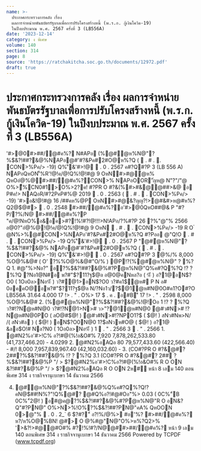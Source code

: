 ```yaml
---
name: >-
  ประกาศกระทรวงการคลัง เรื่อง
  ผลการจำหน่ายพันธบัตรรัฐบาลเพื่อการปรับโครงสร้างหนี้ (พ.ร.ก. กู้เงินโควิด-19)
  ในปีงบประมาณ พ.ศ. 2567 ครั้งที่ 3 (LB556A)
date: '2023-12-14'
category: ง พิเศษ
volume: 140
section: 314
page: 8
source: 'https://ratchakitcha.soc.go.th/documents/12972.pdf'
draft: true
---
```


# ประกาศกระทรวงการคลัง เรื่อง ผลการจำหน่ายพันธบัตรรัฐบาลเพื่อการปรับโครงสร้างหนี้ (พ.ร.ก. กู้เงินโควิด-19) ในปีงบประมาณ พ.ศ. 2567 ครั้งที่ 3 (LB556A)

'#>@0#>##/@#ค%? N#APอ (%@#ํ@ห%N@"?%$&?!##?&@%NAPอ@#'#?&Pค#2#O@ห%?Q (  . # .  . CON>%Pค/> -19) Q%'ี&'#>!@  . 0 . 2567 ค#?Q#?P 3 (LB 556 A) NAPอQหON'็%R'!@!ค/@!Q%!@!#@ 9 OหN#>#@ํ@ห% QหOอํ@%@#>##/@#ค%?CON>% NAPอOOR'ัญห@ N"?"/"@ O%>ื้%CN0#1>O%>2?ค! #?PR O #?&(%#>#&@@##>&@ อ P#ค!> NAQอR/#?2PคP#%@ 2019  . 0 . 2563 (  . # .  . CON>%Pค/> -19) '#>อ&!@!#@ 16 /##คห%@P OหN#>#@&?ญญ?!>@#&#>ห@#ห%?Q2@$@#>  . 0 . 2548 #>##/@#ค%?อ'#>@0QหO##@& P "#?P/?%/N@ #>##/@#ค%?P "ค/@!NหO%อ&อค>#?!%!#?!@!!!>N!APอ/?%#?P 26 ?%"@"% 2566 อ@0?"อํ@%@!@!ค/@!Q%!@!#@ 9 OหN  . # .  . CON>%Pค/> -19 R O ํ @N%>%@#CON>%NAPอ'#?&Pค#2#O@ห%?Q #?Pออ @"Q!O  . # .  . CON>%Pค/> -19 Q%'ี&'#>!@  . 0 . 2567 P "@#ํ@ห%N@"?%$&?!##?&@% NAPอ@#'#?&Pค#2#O@ห%?Q (  . # .  . CON>%Pค/> -19) Q%'ี&'#>!@  . 0 . 2567 ค#?Q#?P 3 ํ@%/% 8,000 %O@%&@# ( O' ?%%O@%&@#"O/% ) @P!?(%@#ํ@ห%N@" ? %?Q 1. #@"%>Nอ?" อ?%$&?!##?&@%#?Pํ@ห%N@"Q%ค#?Q%?Q !? ? %?Q ?Nอ1@N#อ พ?#"$?11?ฐ$@ล อ@0@คNหล?อ ( %ี ) อ?1@อN$?O0 ( 1Oอ0ล>Nอ%ี ) ว?#ํ@1>อN$?O0 ว?#ค1$ํ@ห# P N อ# 0อคคO@อพ?#"$?11?ฐ$@ล N/?Nอ1ว/?$@1ํ@ห#N@0O#ค1?O#?O LB556A 31.64 4.000 17 !> . " . O%> 17 $ . ค . อ#B'ี 17 !> . " . 2598 8,000 %O@%&@# 2. (%@#ํ@ห%N@"?%$&?!##?&@%!@!Oอ 1 !? ? %?Q ว?#!?Nํ@ห#N@0 ว?#!?Nํ@1>N># ว>"?@1ํ@ห#N@0 ํ@#ว#N># !?Nํ@ห#N@0PO ( ลO@#$@! ) ํ@#ว#N>#!?NPO1?$ ( $@! ) สNว#Nพ>N/ /( สNว#ล ) ( $@! ) อN$?O0N@0 1?$ลNวห#O@ ( $@! ) อ?1@ &ลอ$O!# Nล?N0 ( 1Oอ0ล>Nอ%ี ) 1  . " . 2566 3  . " . 2566 1. @#N2%อ'#>!C% อ?!#@(%!อ&O#% 7,920 7,878,262,533.80 (41,737,466.20) - 4.0299 2. @#N2%อAQอ 80 79,577,433.60 (422,566.40) - #/! 8,000 7,957,839,967.40 (42,160,032.60) - 3. (CO#?PR O #?&@#? 2##?%$&?!##?&@% !? ? %?Q 3.1 (CO#?PR O #?&@#? 2## ? %$&?!##?&@%P "/ > $?@#N2%อ'#>!C%อ?!#@(%!อ&O#% R O ON $%@ค@#@>"์ Contractual Savings Funds &#>1?#'#>?% O%>2"@&?%@#N>%อAP% 3.2 (CO#?PR O #?&@#? 2## ? %$&?!##?&@%P "/ > $?@#N2%อAQอ R O ON 2ห#์ หน้า 8 เลม 140 ตอนพิเศษ 314 ง ราชกิจจานุเบกษา 14 ธันวาคม 2566

4. @#ํ@ห%N@"?%$&?!##?&@%Q%ค#?Q%?Q!?คN@$##!N%?"!Q%@#? @#Q%อ?!#@#Oอ"%> 0.03 ( 0C%"์B 0C%"์2@! ) อ#@ค@?%$&?!##?&@%#?Pํ@ห%N@"R O อN&?Q"#?PN@" O%>N>%!O%?%$&?!##?PN@"คA% QหOON $%@ค@#OหN'#>N#0R#" '#>@0  /?%#?P 21 $0>@"%  . 0 . 2_` 6 $?#?"์ อ?!%/@%> #อ'%? #>##/@#ค%? ห?/ห%O@%BN! @#> O @%#@"N@"O%>ห%?Q2>% '>&?!>#@@#O#% #?!%!#?/N@@##>##/@#ค%? หน้า 9 เลม 140 ตอนพิเศษ 314 ง ราชกิจจานุเบกษา 14 ธันวาคม 2566 Powered by TCPDF (www.tcpdf.org)

